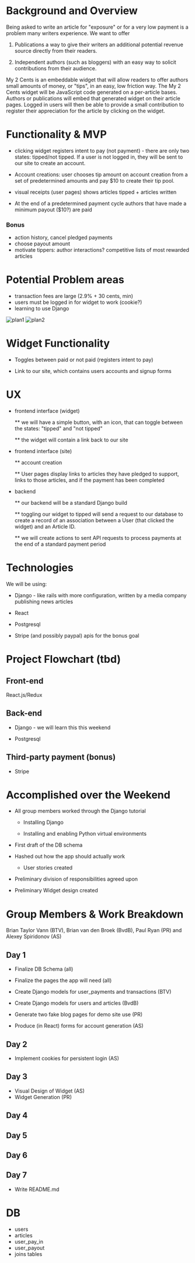 # Background and Overview

Being asked to write an article for "exposure" or for a very low payment
is a problem many writers experience. We want to offer

1. Publications a way to give their writers an additional potential
   revenue source directly from their readers.

2. Independent authors (such as bloggers) with an easy way to solicit
   contributions from their audience.

My 2 Cents is an embeddable widget that will allow readers to offer
authors small amounts of money, or "tips", in an easy, low friction way.
The My 2 Cents widget will be JavaScript code generated on a per-article
bases. Authors or publications will embed that generated widget on their
article pages. Logged in users will then be able to provide a small
contribution to register their appreciation for the article by clicking
on the widget. 

# Functionality & MVP

 * clicking widget registers intent to pay (not payment) - there are
   only two states: tipped/not tipped. If a user is not logged in, they
   will be sent to our site to create an account.

 * Account creations: user chooses tip amount on account creation from a
   set of predetermined amounts and pay $10 to create their tip pool.

 * visual receipts (user pages) shows articles tipped + articles written

 * At the end of a predetermined payment cycle authors that have made a
   minimum payout ($10?) are paid

### Bonus

 - action history, cancel pledged payments
 - choose payout amount
 - motivate tippers: author interactions? competitive lists of most
   rewarded articles

# Potential Problem areas

 * transaction fees are large (2.9% + 30 cents, min)
 * users must be logged in for widget to work (cookie?)
 * learning to use Django

![plan1](https://github.com/Paul-Ryan/mytwocents/blob/master/docs/plan1.jpg)
![plan2](https://github.com/Paul-Ryan/mytwocents/blob/master/docs/plan2.jpg)


# Widget Functionality

 * Toggles between paid or not paid (registers intent to pay)

 * Link to our site, which contains users accounts and signup forms


# UX
  * frontend interface (widget)

    ** we will have a simple button, with an icon, that can toggle
       between the states: "tipped" and "not tipped"

    ** the widget will contain a link back to our site

  * frontend interface (site)

    ** account creation

    ** User pages display links to articles they have pledged to
       support, links to those articles, and if the payment has been
       completed

  * backend

    ** our backend will be a standard Django build

    ** toggling our widget to tipped will send a request to our database
       to create a record of an association between a User (that clicked
       the widget) and an Article ID.

    ** we will create actions to sent API requests to process payments
       at the end of a standard payment period

# Technologies

We will be using:

  * Django - like rails with more configuration, written by a media
    company publishing news articles

  * React

  * Postgresql

  * Stripe (and possibly paypal) apis for the bonus goal

# Project Flowchart (tbd)


## Front-end

   React.js/Redux

## Back-end

  * Django - we will learn this this weekend

  * Postgresql


## Third-party payment (bonus)

 * Stripe

# Accomplished over the Weekend

 * All group members worked through the Django tutorial

   * Installing Django

   * Installing and enabling Python virtual environments

 * First draft of the DB schema

 * Hashed out how the app should actually work

   * User stories created

 * Preliminary division of responsibilities agreed upon

 * Preliminary Widget design created

# Group Members & Work Breakdown

Brian Taylor Vann (BTV), Brian van den Broek (BvdB), Paul Ryan (PR) and
Alexey Spiridonov (AS)

## Day 1

 * Finalize DB Schema (all)

 * Finalize the pages the app will need (all)

 * Create Django models for user_payments and transactions (BTV)

 * Create Django models for users and articles (BvdB)

 * Generate two fake blog pages for demo site use (PR)

 * Produce (in React) forms for account generation (AS)

## Day 2

 * Implement cookies for persistent login (AS)

## Day 3

 * Visual Design of Widget (AS)
 * Widget Generation (PR)

## Day 4

## Day 5

## Day 6

## Day 7

* Write README.md

# DB
- users
- articles
- user_pay_in
- user_payout
- joins tables

